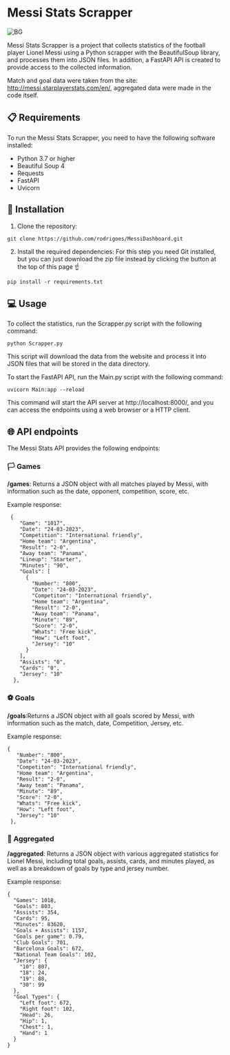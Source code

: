 # Messi Stats Scrapper

![BG](https://user-images.githubusercontent.com/36699060/229926354-0572d805-ae8b-43b3-b129-bdceab7043e9.png)

Messi Stats Scrapper is a project that collects statistics of the football player Lionel Messi using a Python scrapper with the BeautifulSoup library, and processes them into JSON files. In addition, a FastAPI API is created to provide access to the collected information.

Match and goal data were taken from the site: http://messi.starplayerstats.com/en/, aggregated data were made in the code itself.

## 📋 Requirements

To run the Messi Stats Scrapper, you need to have the following software installed:

- Python 3.7 or higher
- Beautiful Soup 4
- Requests
- FastAPI
- Uvicorn

## 💾 Installation
1. Clone the repository:
 ```
git clone https://github.com/rodrigoes/MessiDashboard.git
```
2. Install the required dependencies: For this step you need Git installed, but you can just download the zip file instead by clicking the button at the top of this page ☝️
```
pip install -r requirements.txt
```
## 💻 Usage
To collect the statistics, run the Scrapper.py script with the following command:
```
python Scrapper.py
```
This script will download the data from the website and process it into JSON files that will be stored in the data directory.

To start the FastAPI API, run the Main.py script with the following command:
```
uvicorn Main:app --reload
```
This command will start the API server at http://localhost:8000/, and you can access the endpoints using a web browser or a HTTP client.

## 🌐 API endpoints
The Messi Stats API provides the following endpoints:
### 🏳 Games
**/games**: Returns a JSON object with all matches played by Messi, with information such as the date, opponent, competition, score, etc.

Example response:
```
 {
    "Game": "1017",
    "Date": "24-03-2023",
    "Competition": "International friendly",
    "Home team": "Argentina",
    "Result": "2-0",
    "Away team": "Panama",
    "Lineup": "Starter",
    "Minutes": "90",
    "Goals": [
      {
        "Number": "800",
        "Date": "24-03-2023",
        "Competiton": "International friendly",
        "Home team": "Argentina",
        "Result": "2-0",
        "Away team": "Panama",
        "Minute": "89",
        "Score": "2-0",
        "Whats": "Free kick",
        "How": "Left foot",
        "Jersey": "10"
      }
    ],
    "Assists": "0",
    "Cards": "0",
    "Jersey": "10"
  },
  ```
 ### ⚽ Goals
**/goals**:Returns a JSON object with all goals scored by Messi, with information such as the match, date, Competition, Jersey, etc.

Example response:
 ```
{
    "Number": "800",
    "Date": "24-03-2023",
    "Competiton": "International friendly",
    "Home team": "Argentina",
    "Result": "2-0",
    "Away team": "Panama",
    "Minute": "89",
    "Score": "2-0",
    "Whats": "Free kick",
    "How": "Left foot",
    "Jersey": "10"
  },
   ```
 ### 🧾 Aggregated
**/aggregated**: Returns a JSON object with various aggregated statistics for Lionel Messi, including total goals, assists, cards, and minutes played, as well as a breakdown of goals by type and jersey number.

Example response:
```
{
  "Games": 1018,
  "Goals": 803,
  "Assists": 354,
  "Cards": 95,
  "Minutes": 83620,
  "Goals + Assists": 1157,
  "Goals per game": 0.79,
  "Club Goals": 701,
  "Barcelona Goals": 672,
  "National Team Goals": 102,
  "Jersey": {
    "10": 807,
    "18": 24,
    "19": 88,
    "30": 99
  },
  "Goal Types": {
    "Left foot": 672,
    "Right foot": 102,
    "Head": 26,
    "Hip": 1,
    "Chest": 1,
    "Hand": 1
  }
}
```
